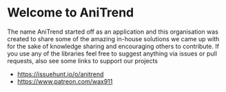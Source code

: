 # Welcome to AniTrend

The name AniTrend started off as an application and this organisation was created to share some of the amazing in-house solutions we came up with for the sake of knowledge sharing and encouraging others to contribute. If you use any of the libraries feel free to suggest anything via issues or pull requests, also see some links to support our projects

- https://issuehunt.io/o/anitrend
- https://www.patreon.com/wax911
